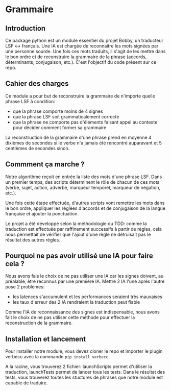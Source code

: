 # Grammaire

## Introduction
Ce package python est un module essentiel du projet Bobby, un traducteur LSF <-> français. Une IA est chargée de reconnaitre les mots signées par une personne sourde. Une fois ces mots traduits, il s'agit de les mettre dans le bon ordre et de reconstruire la grammaire de la phrase (accords, déterminants, conjugaison, etc.). C'est l'objectif du code présent sur ce repo.

## Cahier des charges
Ce module a pour but de reconstruire la grammaire de n'importe quelle phrase LSF à condition:
- que la phrase comporte moins de 4 signes
- que la phrase LSF soit grammaticalement correcte
- que la phrase ne comporte pas d'éléments faisant appel au contexte pour décider comment former sa grammaire

La reconstruction de la grammaire d'une phrase prend en moyenne 4 dixièmes de secondes si le verbe n'a jamais été rencontré auparavant et 5 centièmes de secondes sinon.

## Commment ça marche ?
Notre algorithme reçoit en entrée la liste des mots d'une phrase LSF. Dans un premier temps, des scripts déterminent le rôle de chacun de ces mots (verbe, sujet, action, adverbe, marqueur temporel, marqueur de négation, etc.).

Une fois cette étape effectuée, d'autres scripts vont remettre les mots dans le bon ordre, appliquer les réglèes d'accords et de conjugaison de la langue française et ajouter la ponctuation.

Le projet a été développé selon la méthodologie du TDD: comme la traduction est effectuée par raffinement successifs à partir de règles, cela nous permettait de vérifier que l'ajout d'une règle ne détruisait pas le résultat des autres règles.

## Pourquoi ne pas avoir utilisé une IA pour faire cela ?
Nous avons fais le choix de ne pas utiliser une IA car les signes doivent, au préalable, être reconnus par une première IA. Mettre 2 IA l'une après l'autre pose 2 problèmes:
- les latences s'accumulent et les performances seraient très mauvaises
- les taux d'erreur des 2 IA rendraient la traduction peut fiable

Comme l'IA de reconnaissance des signes est indispensable, nous avons fait le choix de ne pas utiliser cette méthode pour effectuer la reconstruction de la grammaire.

## Installation et lancement
Pour installer notre module, vous devez cloner le repo et importer le plugin verbecc avec la commande `pip install verbecc`

A la racine, vous trouverez 2 fichier: launchScripts permet d'utiliser la traduction, launchTests permet de lancer tous les tests. Dans le résultat des tests, vous trouverez toutes les stuctures de phrases que notre module est capable de traduire.

